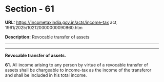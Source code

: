 # Section - 61

**URL:** https://incometaxindia.gov.in/acts/income-tax act, 1961/2025/102120000000090860.htm

**Description:** Revocable transfer of assets

---

****

**Revocable transfer of assets.**

**61.** All income arising to any person by virtue of a revocable transfer of assets shall be chargeable to income-tax as the income of the transferor and shall be included in his total income.